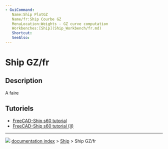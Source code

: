 ```yaml
---
- GuiCommand:
   Name:Ship PlotGZ
   Name/fr:Ship Courbe GZ
   MenuLocation:Weights - GZ curve computation
   Workbenches:[Ship](Ship_Workbench/fr.md)
   Shortcut:
   SeeAlso:
---
```


# Ship GZ/fr

## Description

A faire

## Tutoriels

-   [FreeCAD-Ship s60 tutorial ](FreeCAD-Ship_s60_tutorial/fr.md)
-   [FreeCAD-Ship s60 tutorial (II)](FreeCAD-Ship_s60_tutorial_(II)/fr.md)



---
![](images/Button_right.svg) [documentation index](../README.md) > [Ship](Category_Ship.md) > Ship GZ/fr
